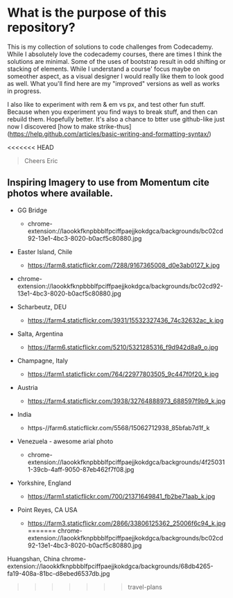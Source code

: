 # What is the purpose of this repository?

This is my collection of solutions to code challenges from Codecademy. While I absolutely love the codecademy courses, there are times I think the solutions are minimal. Some of the uses of bootstrap result in odd shifting or stacking of elements. While I understand a course' focus maybe on someother aspect, as a visual designer I would really like them to look good as well. What you'll find here are my "improved" versions as well as works in progress.

I also like to experiment with rem & em vs px, and test other fun stuff. Because when you experiment you find ways to break stuff, and then can rebuild them. Hopefully better. It's also a chance to btter use github-like just now I discovered [how to make strike-thus] (https://help.github.com/articles/basic-writing-and-formatting-syntax/) 

<<<<<<< HEAD
>Cheers
>Eric


## Inspiring Imagery to use from Momentum cite photos where available.

* GG Bridge
  * chrome-extension://laookkfknpbbblfpciffpaejjkokdgca/backgrounds/bc02cd92-13e1-4bc3-8020-b0acf5c80880.jpg

* Easter Island, Chile
  * https://farm8.staticflickr.com/7288/9167365008_d0e3ab0127_k.jpg

* chrome-extension://laookkfknpbbblfpciffpaejjkokdgca/backgrounds/bc02cd92-13e1-4bc3-8020-b0acf5c80880.jpg

* Scharbeutz, DEU
  * https://farm4.staticflickr.com/3931/15532327436_74c32632ac_k.jpg

* Salta, Argentina
  + https://farm6.staticflickr.com/5210/5321285316_f9d942d8a9_o.jpg

* Champagne, Italy
  * https://farm1.staticflickr.com/764/22977803505_9c447f0f20_k.jpg

* Austria
  * https://farm4.staticflickr.com/3938/32764888973_688597f9b9_k.jpg

* India
  * https-//farm6.staticflickr.com/5568/15062712938_85bfab7d1f_k

* Venezuela - awesome arial photo
  * chrome-extension://laookkfknpbbblfpciffpaejjkokdgca/backgrounds/4f250311-39cb-4aff-9050-87eb462f7f08.jpg

* Yorkshire, England
  * https://farm1.staticflickr.com/700/21371649841_fb2be71aab_k.jpg

* Point Reyes, CA USA
  * https://farm3.staticflickr.com/2866/33806125362_25006f6c94_k.jpg
=======
chrome-extension://laookkfknpbbblfpciffpaejjkokdgca/backgrounds/bc02cd92-13e1-4bc3-8020-b0acf5c80880.jpg

Huangshan, China
chrome-extension://laookkfknpbbblfpciffpaejjkokdgca/backgrounds/68db4265-fa19-408a-81bc-d8ebed6537db.jpg
>>>>>>> travel-plans
